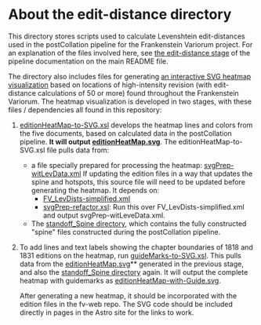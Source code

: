 # About the edit-distance directory 

This directory stores scripts used to calculate Levenshtein edit-distances used in the postCollation pipeline for the Frankenstein Variorum project. For an explanation of the files involved here, 
see [the edit-distance stage](https://github.com/FrankensteinVariorum/fv-postCollation?tab=readme-ov-file#inside-the-edit-distance-directory-run-at-shell-python-levencalc_toxmlpy) of the pipeline documentation on the main README file. 

The directory also includes files for generating [an interactive SVG heatmap visualization](https://github.com/FrankensteinVariorum/fv-postCollation/blob/master/postColl-workspace/edit-distance/editionHeatMap-with-Guide.svg) based on locations of high-intensity revision (with edit-distance calculations of 50 or more) 
found throughout the Frankenstein Variorum. The heatmap visualization is developed in two stages, with these files / dependencies all found in this repository:

1. [editionHeatMap-to-SVG.xsl](https://github.com/FrankensteinVariorum/fv-postCollation/blob/master/postColl-workspace/edit-distance/editionHeatMap-to-SVG.xsl) develops the heatmap lines and colors from the
   five documents, based on calculated data in the postCollation pipeline. **It will output [editionHeatMap.svg](https://github.com/FrankensteinVariorum/fv-postCollation/blob/master/postColl-workspace/edit-distance/editionHeatMap.svg)**.
   The editionHeatMap-to-SVG.xsl file pulls data from: 
     * a file specially prepared for processing the heatmap: [svgPrep-witLevData.xml](https://github.com/FrankensteinVariorum/fv-postCollation/blob/master/postColl-workspace/edit-distance/svgPrep-witLevData.xml)
     If updating the edition files in a way that updates the spine and hotspots, this source file will need to be updated before generating the heatmap. It depends on:
          * [FV_LevDists-simplified.xml](https://github.com/FrankensteinVariorum/fv-postCollation/blob/master/postColl-workspace/edit-distance/FV_LevDists-simplified.xml)
          * [svgPrep-refactor.xsl](https://github.com/FrankensteinVariorum/fv-postCollation/blob/master/postColl-workspace/edit-distance/svgPrep-refactor.xsl): Run this over FV_LevDists-simplified.xml and output svgPrep-witLeveData.xml.
     * The [standoff_Spine directory](https://github.com/FrankensteinVariorum/fv-postCollation/tree/master/postColl-workspace/standoff_Spine), which contains the fully constructed "spine" files constructed during the postCollation pipeline.

2. To add lines and text labels showing the chapter boundaries of 1818 and 1831 editions on the heatmap, run [guideMarks-to-SVG.xsl](https://github.com/FrankensteinVariorum/fv-postCollation/blob/master/postColl-workspace/edit-distance/guideMarks-to-SVG.xsl).
   This pulls data from the [editionHeatMap.svg](https://github.com/FrankensteinVariorum/fv-postCollation/blob/master/postColl-workspace/edit-distance/editionHeatMap.svg)** generated in the previous stage, and also the
   [standoff_Spine directory](https://github.com/FrankensteinVariorum/fv-postCollation/tree/master/postColl-workspace/standoff_Spine) again. It will output the complete heatmap with guidemarks as [editionHeatMap-with-Guide.svg](https://github.com/FrankensteinVariorum/fv-postCollation/blob/master/postColl-workspace/edit-distance/editionHeatMap-with-Guide.svg).

   After generating a new heatmap, it should be incorporated with the edition files in the fv-web repo. The SVG code should be included directly in pages in the Astro site for the links to work. 
